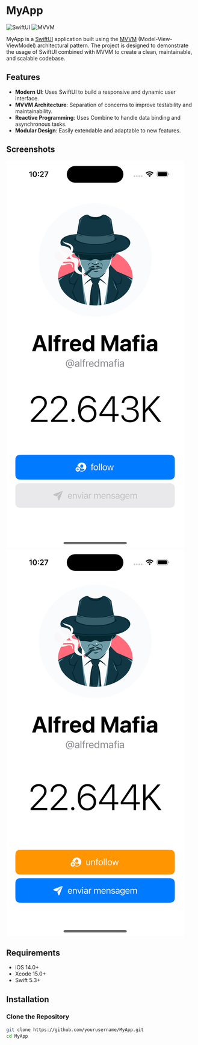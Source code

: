 # MyApp

![SwiftUI](https://img.shields.io/badge/SwiftUI-5A5A5A?style=flat-square&logo=swift&logoColor=white)
![MVVM](https://img.shields.io/badge/MVVM-5A5A5A?style=flat-square)

MyApp is a [SwiftUI](https://developer.apple.com/xcode/swiftui/) application built using the [MVVM](https://en.wikipedia.org/wiki/Model%E2%80%93view%E2%80%93viewmodel) (Model-View-ViewModel) architectural pattern. The project is designed to demonstrate the usage of SwiftUI combined with MVVM to create a clean, maintainable, and scalable codebase.

## Features

- **Modern UI**: Uses SwiftUI to build a responsive and dynamic user interface.
- **MVVM Architecture**: Separation of concerns to improve testability and maintainability.
- **Reactive Programming**: Uses Combine to handle data binding and asynchronous tasks.
- **Modular Design**: Easily extendable and adaptable to new features.

## Screenshots

![Screenshot1](screenshot1.png)
![Screenshot2](screenshot2.png)

## Requirements

- iOS 14.0+
- Xcode 15.0+
- Swift 5.3+

## Installation

### Clone the Repository

```bash
git clone https://github.com/yourusername/MyApp.git
cd MyApp
